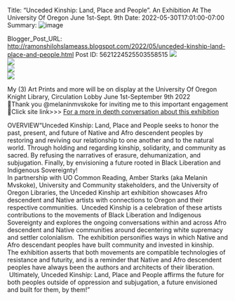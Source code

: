 Title: “Unceded Kinship: Land, Place and People”. An Exhibition At The University Of Oregon June 1st-Sept. 9th
Date: 2022-05-30T17:01:00-07:00
Summary: ![image](https://blogger.googleusercontent.com/img/b/R29vZ2xl/AVvXsEj2wscIdpkkMAdPpkDunYHGiArg08YnIcs9l1mAabUA_41p_ZPoR5vN7oDjQEJVMQhNC_7XCojZ8S-vbNcHBVaHkD36THkzjCEUd26LrDwVL9108T7EeC2Zmn9gD1TLzAXVVdjjGlu82gJ3dNY_6XOccHIOv2E9Z6wh4ARSs72K_PsEcbWEjKaIr28/s320/B539ABCF-7C28-4B78-9A0F-FD46649A1D84.jpeg "Image summary")

Blogger_Post_URL: http://ramonshilohslameass.blogspot.com/2022/05/unceded-kinship-land-place-and-people.html
Post ID: 5621224525503558515
[![](https://blogger.googleusercontent.com/img/b/R29vZ2xl/AVvXsEj2wscIdpkkMAdPpkDunYHGiArg08YnIcs9l1mAabUA_41p_ZPoR5vN7oDjQEJVMQhNC_7XCojZ8S-vbNcHBVaHkD36THkzjCEUd26LrDwVL9108T7EeC2Zmn9gD1TLzAXVVdjjGlu82gJ3dNY_6XOccHIOv2E9Z6wh4ARSs72K_PsEcbWEjKaIr28/s320/B539ABCF-7C28-4B78-9A0F-FD46649A1D84.jpeg)](https://blogger.googleusercontent.com/img/b/R29vZ2xl/AVvXsEj2wscIdpkkMAdPpkDunYHGiArg08YnIcs9l1mAabUA_41p_ZPoR5vN7oDjQEJVMQhNC_7XCojZ8S-vbNcHBVaHkD36THkzjCEUd26LrDwVL9108T7EeC2Zmn9gD1TLzAXVVdjjGlu82gJ3dNY_6XOccHIOv2E9Z6wh4ARSs72K_PsEcbWEjKaIr28/s1189/B539ABCF-7C28-4B78-9A0F-FD46649A1D84.jpeg)  
[![](https://blogger.googleusercontent.com/img/b/R29vZ2xl/AVvXsEhdsXArWAD9o9CXrSFcSU845fQGFq5hYDcL6hhHlX0tY0-K4x3KCrRTAu1TcOg3tta9EUYeBU7B0Ytw1_rC2w-FqBgkNF8qMwJal57IjgZLjBH_mLaes0dEEvVMfv6YP9Z4Y7UDHyP2enFqlVYtvfnSEl2oX65kml38j4EjO2GmWqSHYjtowK1KwKI/s320/4F5EE2BF-1F3F-4520-89CF-9C58E929641E.jpeg)](https://blogger.googleusercontent.com/img/b/R29vZ2xl/AVvXsEhdsXArWAD9o9CXrSFcSU845fQGFq5hYDcL6hhHlX0tY0-K4x3KCrRTAu1TcOg3tta9EUYeBU7B0Ytw1_rC2w-FqBgkNF8qMwJal57IjgZLjBH_mLaes0dEEvVMfv6YP9Z4Y7UDHyP2enFqlVYtvfnSEl2oX65kml38j4EjO2GmWqSHYjtowK1KwKI/s3600/4F5EE2BF-1F3F-4520-89CF-9C58E929641E.jpeg)  
[![](https://blogger.googleusercontent.com/img/b/R29vZ2xl/AVvXsEg6tlhaPs0eCODpwnn2fBHf86HeN3UsDM6bf_zevQyjs44vKJlnaR194RtVNcPk4_ZNbzJK5ytK48dcMgs6a906Hnk-fYlAywp51OLU1pDsfyyZ18ug6uhxryK2qlLpGPmP6js5szAfuNXiy73qyTYvmveWM_zv_CY6-v32KfJXBxvDgEm00YiNh5w/s320/5E630DA3-76D0-406D-B15E-67018639A08B.jpeg)](https://blogger.googleusercontent.com/img/b/R29vZ2xl/AVvXsEg6tlhaPs0eCODpwnn2fBHf86HeN3UsDM6bf_zevQyjs44vKJlnaR194RtVNcPk4_ZNbzJK5ytK48dcMgs6a906Hnk-fYlAywp51OLU1pDsfyyZ18ug6uhxryK2qlLpGPmP6js5szAfuNXiy73qyTYvmveWM_zv_CY6-v32KfJXBxvDgEm00YiNh5w/s3600/5E630DA3-76D0-406D-B15E-67018639A08B.jpeg)  
[![](https://blogger.googleusercontent.com/img/b/R29vZ2xl/AVvXsEgjKQLTU-vCu3NHQRHiXtQ0Cdjc7Jt_zfWQ5plV-NFoQxkN2y6r60LINfhzn_InTAVmBP5L5f-0D9vrXo_DPAzFXbcUgbDeTKjtLL_Ma8ygyICDA0d-fyWeBz4PFy-QXcYPj3cqZQLiNSmdBJY_1FlqvypsDe1wGCT9I1lsdHsSQGVNNCfCIQjpOqo/s320/781FBC4D-A162-4D0B-AF29-A65DE53AD4E6.jpeg)](https://blogger.googleusercontent.com/img/b/R29vZ2xl/AVvXsEgjKQLTU-vCu3NHQRHiXtQ0Cdjc7Jt_zfWQ5plV-NFoQxkN2y6r60LINfhzn_InTAVmBP5L5f-0D9vrXo_DPAzFXbcUgbDeTKjtLL_Ma8ygyICDA0d-fyWeBz4PFy-QXcYPj3cqZQLiNSmdBJY_1FlqvypsDe1wGCT9I1lsdHsSQGVNNCfCIQjpOqo/s3600/781FBC4D-A162-4D0B-AF29-A65DE53AD4E6.jpeg)  
  
  
My (3\) Art Prints and more will be on display at the University Of Oregon Knight Library, Circulation Lobby June 1st\-September 9th 2022  
🌿Thank you @melaninmvskoke for inviting me to this important engagement🌿Click site link\>\>\> [For a more in depth conversation about this exhibition](https://fyp.uoregon.edu/uo-global-justice-work)   
  
  
OVERVIEW“Unceded Kinship: Land, Place and People seeks to honor the past, present, and future of Native and Afro descendent peoples by restoring and reviving our relationship to one another and to the natural world. Through holding and regarding kinship, solidarity, and community as sacred. By refusing the narratives of erasure, dehumanization, and subjugation. Finally, by envisioning a future rooted in Black Liberation and Indigenous Sovereignty!   
In partnership with UO Common Reading, Amber Starks (aka Melanin Mvskoke), University and Community stakeholders, and the University of Oregon Libraries, the Unceded Kinship art exhibition showcases Afro descendent and Native artists with connections to Oregon and their respective communities.  Unceded Kinship is a celebration of these artists contributions to the movements of Black Liberation and Indigenous Sovereignty and explores the ongoing conversations within and across Afro descendent and Native communities around decentering white supremacy and settler colonialism.  The exhibition personifies ways in which Native and Afro descendant peoples have built community and invested in kinship.   
The exhibition asserts that both movements are compatible technologies of resistance and futurity, and is a reminder that Native and Afro descendent peoples have always been the authors and architects of their liberation.  Ultimately, Unceded Kinship: Land, Place and People affirms the future for both peoples outside of oppression and subjugation, a future envisioned and built for them, by them!”  
  
  
 